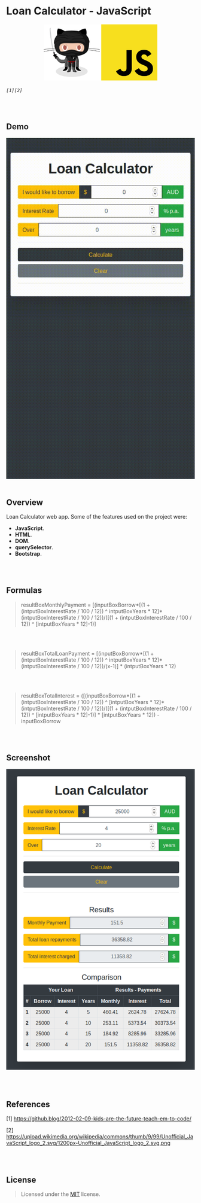 # Loan Calculator - JavaScript

<p align="center">
  <img src="/img/octocat.jpeg" alt="octocat" width="150" height="150"/>
  <img src="/img/js.png" alt="js" width="150" height="150"/>
</p>

*`[1][2]`*

<br><br>
## Demo 

![demo](/img/demo.gif)
<br><br>
## Overview

Loan Calculator web app.
Some of the features used on the project were:

- **JavaScript**.
- **HTML**.
- **DOM**.
- **querySelector**.
- **Bootstrap**.

<br><br>
## Formulas


> resultBoxMonthlyPayment = [(inputBoxBorrow*[(1 + (intputBoxInterestRate / 100 / 12)) ^ intputBoxYears * 12]*(intputBoxInterestRate / 100 / 12))/([(1 + (intputBoxInterestRate / 100 / 12)) ^ [intputBoxYears * 12]-1)]
      
<br><br>

> resultBoxTotalLoanPayment = [(inputBoxBorrow*[(1 + (intputBoxInterestRate / 100 / 12)) ^ intputBoxYears * 12]*(intputBoxInterestRate / 100 / 12))/(x-1)] * (intputBoxYears * 12)

<br><br>    
    
> resultBoxTotalInterest  = ([(inputBoxBorrow*[(1 + (intputBoxInterestRate / 100 / 12)) ^ [intputBoxYears * 12]*(intputBoxInterestRate / 100 / 12))/([(1 + (intputBoxInterestRate / 100 / 12)) ^ [intputBoxYears * 12]-1)] * [intputBoxYears * 12]) - inputBoxBorrow

<br><br>
## Screenshot

![screenshot](/img/screenshot.png)

<br><br>
## References

[1] <https://github.blog/2012-02-09-kids-are-the-future-teach-em-to-code/>

[2] <https://upload.wikimedia.org/wikipedia/commons/thumb/9/99/Unofficial_JavaScript_logo_2.svg/1200px-Unofficial_JavaScript_logo_2.svg.png>

<br><br>
## License

> Licensed under the [MIT](license) license.
